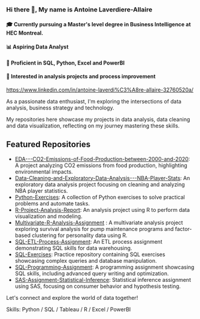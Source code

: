 ### Hi there 👋, My name is Antoine Laverdiere-Allaire
#### 🎓 Currently pursuing a Master's level degree in Business Intelligence at HEC Montreal.
#### 📊 Aspiring Data Analyst
#### 🔧 Proficient in SQL, Python, Excel and PowerBI
#### 📌 Interested in analysis projects and process improvement

https://www.linkedin.com/in/antoine-laverdi%C3%A8re-allaire-32760520a/

As a passionate data enthusiast, I'm exploring the intersections of data analysis, business strategy and technology. 

My repositories here showcase my projects in data analysis, data cleaning and data visualization, reflecting on my journey mastering these skills. 

## Featured Repositories

- [EDA---CO2-Emissions-of-Food-Production-between-2000-and-2020](https://github.com/antoinela65/EDA---CO2-Emissions-of-Food-Production-between-2000-and-2020): A project analyzing CO2 emissions from food production, highlighting environmental impacts.
- [Data-Cleaning-and-Exploratory-Data-Analysis---NBA-Player-Stats](https://github.com/antoinela65/Data-Cleaning-and-Exploratory-Data-Analysis---NBA-Player-Stats): An exploratory data analysis project focusing on cleaning and analyzing NBA player statistics.
- [Python-Exercises](https://github.com/antoinela65/Python-Exercises): A collection of Python exercises to solve practical problems and automate tasks.
- [R-Project-Analysis-Report](https://github.com/antoinela65/R-Project-Analysis-Report): An analysis project using R to perform data visualization and modeling.
- [Multivariate-R-Analysis-Assignment](https://github.com/antoinela65/Multivariate-R-Analysis-Assignment-) : A multivariate analysis project exploring survival analysis for pump maintenance programs and factor-based clustering for personality data using R.
- [SQL-ETL-Process-Assignment](https://github.com/antoinela65/SQL-ETL-Process-Assignment): An ETL process assignment demonstrating SQL skills for data warehousing.
- [SQL-Exercises](https://github.com/antoinela65/SQL-Exercises): Practice repository containing SQL exercises showcasing complex queries and database manipulation.
- [SQL-Programming-Assignment](https://github.com/antoinela65/SQL-Programming-Assignment): A programming assignment showcasing SQL skills, including advanced query writing and optimization.
- [SAS-Assignment-Statistical-Inference](https://github.com/antoinela65/SAS-Assignment-Statistical-Inference): Statistical inference assignment using SAS, focusing on consumer behavior and hypothesis testing.
  

Let's connect and explore the world of data together!

Skills: Python / SQL / Tableau / R / Excel / PowerBI

